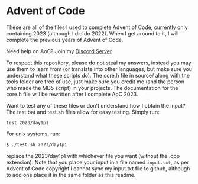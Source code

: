 # Advent of Code

These are all of the files I used to complete Advent of Code, currently only containing 2023 (although I did do 2022). When I get around to it, I will complete the previous years of Advent of Code.

Need help on AoC? Join my [Discord Server](https://discord.gg/r4BfjWRWsj)

To respect this repository, please do not steal my answers, instead you may use them to learn from (or translate into other languages, but make sure you understand what these scripts do). The core.h file in source/ along with the tools folder are free of use, just make sure you credit me (and the person who made the MD5 script) in your projects. The documentation for the core.h file will be rewritten after I complete AoC 2023.

Want to test any of these files or don't understand how I obtain the input? The test.bat and test.sh files allow for easy testing. Simply run:

```batch
test 2023/day1p1
```

For unix systems, run:

```bash
$ ./test.sh 2023/day1p1
```

replace the 2023/day1p1 with whichever file you want (without the .cpp extension).
Note that you place your input in a file named `input.txt`, as per Advent of Code copyright I cannot sync my input.txt file to github, although to add one place it in the same folder as this readme.
